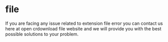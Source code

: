 # file
If you are facing any issue related to extension file error you can contact us here at open crdownload file website and we will provide you with the best possible solutions to your problem. 
